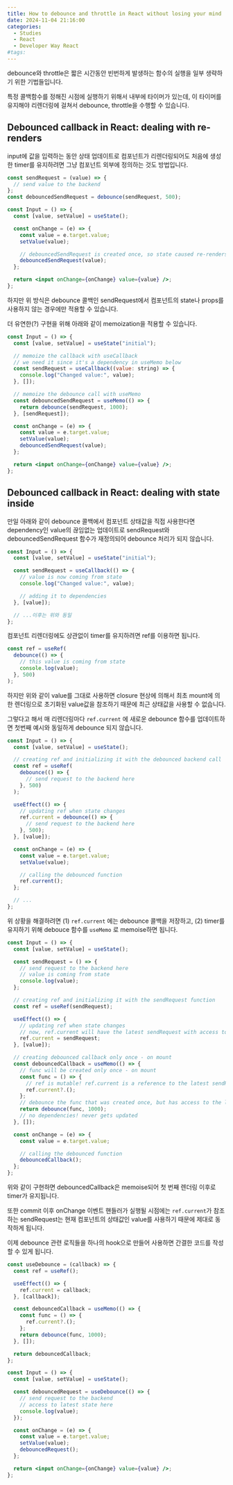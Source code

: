 ```yaml
---
title: How to debounce and throttle in React without losing your mind
date: 2024-11-04 21:16:00
categories:
  - Studies
  - React
  - Developer Way React
#tags:
---
```

debounce와 throttle은 짧은 시간동안 빈번하게 발생하는 함수의 실행을 일부 생략하기 위한 기법들입니다.

특정 콜백함수를 정해진 시점에 실행하기 위해서 내부에 타이머가 있는데, 이 타이머를 유지해야 리렌더링에 걸쳐서 debounce, throttle을 수행할 수 있습니다.

## Debounced callback in React: dealing with re-renders

input에 값을 입력하는 동안 상태 업데이트로 컴포넌트가 리렌더링되어도 처음에 생성한 timer를 유지하려면 그냥 컴포넌트 외부에 정의하는 것도 방법입니다.

```jsx
const sendRequest = (value) => {
  // send value to the backend
};
const debouncedSendRequest = debounce(sendRequest, 500);

const Input = () => {
  const [value, setValue] = useState();

  const onChange = (e) => {
    const value = e.target.value;
    setValue(value);

    // debouncedSendRequest is created once, so state caused re-renders won't affect it anymore
    debouncedSendRequest(value);
  };

  return <input onChange={onChange} value={value} />;
};
```

하지만 위 방식은 debounce 콜백인 sendRequest에서 컴포넌트의 state나 props를 사용하지 않는 경우에만 적용할 수 있습니다.

더 유연한(?) 구현을 위해 아래와 같이 memoization을 적용할 수 있습니다.

```jsx
const Input = () => {
  const [value, setValue] = useState("initial");

  // memoize the callback with useCallback
  // we need it since it's a dependency in useMemo below
  const sendRequest = useCallback((value: string) => {
    console.log("Changed value:", value);
  }, []);

  // memoize the debounce call with useMemo
  const debouncedSendRequest = useMemo(() => {
    return debounce(sendRequest, 1000);
  }, [sendRequest]);

  const onChange = (e) => {
    const value = e.target.value;
    setValue(value);
    debouncedSendRequest(value);
  };

  return <input onChange={onChange} value={value} />;
};
```

## Debounced callback in React: dealing with state inside

만일 아래와 같이 debounce 콜백에서 컴포넌트 상태값을 직접 사용한다면 dependency인 value의 끊임없는 업데이트로 sendRequest와 debouncedSendRequest 함수가 재정의되어 debounce 처리가 되지 않습니다.

```jsx
const Input = () => {
  const [value, setValue] = useState("initial");

  const sendRequest = useCallback(() => {
    // value is now coming from state
    console.log("Changed value:", value);

    // adding it to dependencies
  }, [value]);

  // ...이후는 위와 동일
};
```

컴포넌트 리렌더링에도 상관없이 timer를 유지하려면 ref를 이용하면 됩니다.

```jsx
const ref = useRef(
  debounce(() => {
    // this value is coming from state
    console.log(value);
  }, 500)
);
```

하지만 위와 같이 value를 그대로 사용하면 closure 현상에 의해서 최초 mount에 의한 렌더링으로 초기화된 value값을 참조하기 때문에 최근 상태값을 사용할 수 없습니다.

그렇다고 해서 매 리렌더링마다 `ref.current` 에 새로운 debounce 함수를 업데이트하면 첫번째 예시와 동일하게 debounce 되지 않습니다.

```jsx
const Input = () => {
  const [value, setValue] = useState();

  // creating ref and initializing it with the debounced backend call
  const ref = useRef(
    debounce(() => {
      // send request to the backend here
    }, 500)
  );

  useEffect(() => {
    // updating ref when state changes
    ref.current = debounce(() => {
      // send request to the backend here
    }, 500);
  }, [value]);

  const onChange = (e) => {
    const value = e.target.value;
    setValue(value);

    // calling the debounced function
    ref.current();
  };

  // ...
};
```

위 상황을 해결하려면 (1) `ref.current` 에는 debounce 콜백을 저장하고, (2) timer를 유지하기 위해 debouce 함수를 `useMemo` 로 memoise하면 됩니다.

```jsx
const Input = () => {
  const [value, setValue] = useState();

  const sendRequest = () => {
    // send request to the backend here
    // value is coming from state
    console.log(value);
  };

  // creating ref and initializing it with the sendRequest function
  const ref = useRef(sendRequest);

  useEffect(() => {
    // updating ref when state changes
    // now, ref.current will have the latest sendRequest with access to the latest state
    ref.current = sendRequest;
  }, [value]);

  // creating debounced callback only once - on mount
  const debouncedCallback = useMemo(() => {
    // func will be created only once - on mount
    const func = () => {
      // ref is mutable! ref.current is a reference to the latest sendRequest
      ref.current?.();
    };
    // debounce the func that was created once, but has access to the latest sendRequest
    return debounce(func, 1000);
    // no dependencies! never gets updated
  }, []);

  const onChange = (e) => {
    const value = e.target.value;

    // calling the debounced function
    debouncedCallback();
  };
};
```

위와 같이 구현하면 debouncedCallback은 memoise되어 첫 번째 렌더링 이후로 timer가 유지됩니다.

또한 commit 이후 onChange 이벤트 핸들러가 실행될 시점에는 `ref.current`가 참조하는 sendRequest는 현재 컴포넌트의 상태값인 value를 사용하기 때문에 제대로 동작하게 됩니다.

이제 debounce 관련 로직들을 하나의 hook으로 만들어 사용하면 간결한 코드를 작성할 수 있게 됩니다.

```jsx
const useDebounce = (callback) => {
  const ref = useRef();

  useEffect(() => {
    ref.current = callback;
  }, [callback]);

  const debouncedCallback = useMemo(() => {
    const func = () => {
      ref.current?.();
    };
    return debounce(func, 1000);
  }, []);

  return debouncedCallback;
};
```

```jsx
const Input = () => {
  const [value, setValue] = useState();

  const debouncedRequest = useDebounce(() => {
    // send request to the backend
    // access to latest state here
    console.log(value);
  });

  const onChange = (e) => {
    const value = e.target.value;
    setValue(value);
    debouncedRequest();
  };

  return <input onChange={onChange} value={value} />;
};
```
